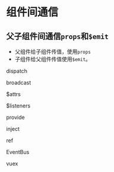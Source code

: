 # 组件间通信

## 父子组件间通信`props`和`$emit`

- 父组件给子组件传值，使用`props`
- 子组件给父组件传值使用`$emit`。

dispatch

broadcast

$attrs

$listeners

provide

inject

ref

EventBus

vuex

